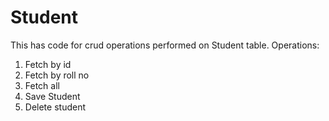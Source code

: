# Student

This has code for crud operations performed on Student table.
Operations:
1. Fetch by id
2. Fetch by roll no
3. Fetch all
4. Save Student
5. Delete student
